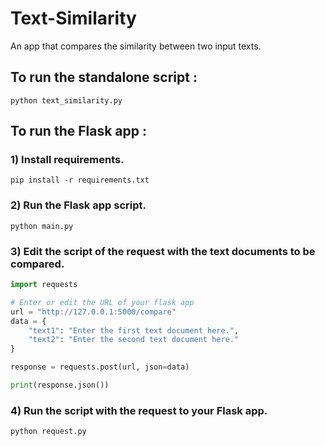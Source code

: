 # Text-Similarity
An app that compares the similarity between two input texts.

## To run the standalone script :
```
python text_similarity.py
```
## To run the Flask app :
### 1) Install requirements.
```
pip install -r requirements.txt
```
### 2) Run the Flask app script.
```
python main.py
```
### 3) Edit the script of the request with the text documents to be compared.
```Python
import requests

# Enter or edit the URL of your flask app
url = "http://127.0.0.1:5000/compare"
data = {
    "text1": "Enter the first text document here.",
    "text2": "Enter the second text document here."
}

response = requests.post(url, json=data)

print(response.json())
```
### 4) Run the script with the request to your Flask app.
```
python request.py
```
